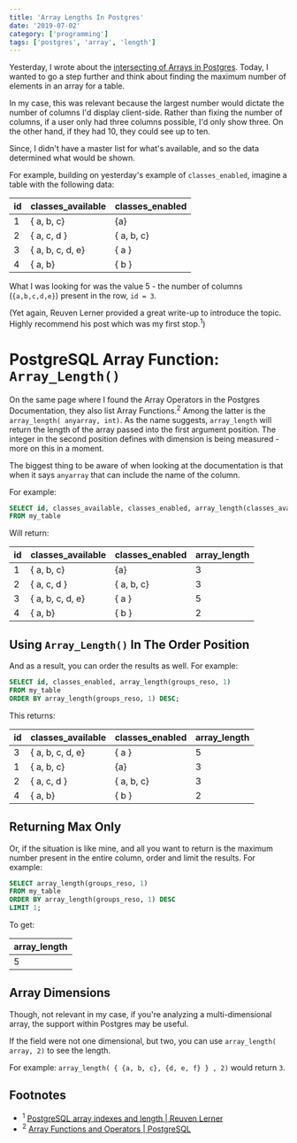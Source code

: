 ```yaml
---
title: 'Array Lengths In Postgres'
date: '2019-07-02'
category: ['programming']
tags: ['postgres', 'array', 'length']
---
```


Yesterday, I wrote about the [intersecting of Arrays in Postgres](../../2019-07-01/array-intersection-in-psql). Today, I wanted to go a step further and think about finding the maximum number of elements in an array for a table.

In my case, this was relevant because the largest number would dictate the number of columns I'd display client-side. Rather than fixing the number of columns, if a user only had three columns possible, I'd only show three. On the other hand, if they had 10, they could see up to ten.

Since, I didn't have a master list for what's available, and so the data determined what would be shown.

For example, building on yesterday's example of `classes_enabled`, imagine a table with the following data:

| id  | classes_available | classes_enabled |
| --- | ----------------- | --------------- |
| 1   | { a, b, c}        | {a}             |
| 2   | { a, c, d }       | { a, b, c}      |
| 3   | { a, b, c, d, e}  | { a }           |
| 4   | { a, b}           | { b }           |

What I was looking for was the value 5 - the number of columns (`{a,b,c,d,e}`) present in the row, `id = 3`.

(Yet again, Reuven Lerner provided a great write-up to introduce the topic. Highly recommend his post which was my first stop.<sup>1</sup>)

# PostgreSQL Array Function: `Array_Length()`

On the same page where I found the Array Operators in the Postgres Documentation, they also list Array Functions.<sup>2</sup> Among the latter is the `array_length( anyarray, int)`. As the name suggests, `array_length` will return the length of the array passed into the first argument position. The integer in the second position defines with dimension is being measured - more on this in a moment.

The biggest thing to be aware of when looking at the documentation is that when it says `anyarray` that can include the name of the column.

For example:

```sql
SELECT id, classes_available, classes_enabled, array_length(classes_available, 1)
FROM my_table
```

Will return:

| id  | classes_available | classes_enabled | array_length |
| --- | ----------------- | --------------- | ------------ |
| 1   | { a, b, c}        | {a}             | 3            |
| 2   | { a, c, d }       | { a, b, c}      | 3            |
| 3   | { a, b, c, d, e}  | { a }           | 5            |
| 4   | { a, b}           | { b }           | 2            |

## Using `Array_Length()` In The Order Position

And as a result, you can order the results as well. For example:

```sql
SELECT id, classes_enabled, array_length(groups_reso, 1)
FROM my_table
ORDER BY array_length(groups_reso, 1) DESC;
```

This returns:

| id  | classes_available | classes_enabled | array_length |
| --- | ----------------- | --------------- | ------------ |
| 3   | { a, b, c, d, e}  | { a }           | 5            |
| 1   | { a, b, c}        | {a}             | 3            |
| 2   | { a, c, d }       | { a, b, c}      | 3            |
| 4   | { a, b}           | { b }           | 2            |

## Returning Max Only

Or, if the situation is like mine, and all you want to return is the maximum number present in the entire column, order and limit the results. For example:

```sql
SELECT array_length(groups_reso, 1)
FROM my_table
ORDER BY array_length(groups_reso, 1) DESC
LIMIT 1;
```

To get:

| array_length |
| ------------ |
| 5            |

## Array Dimensions

Though, not relevant in my case, if you're analyzing a multi-dimensional array, the support within Postgres may be useful.

If the field were not one dimensional, but two, you can use `array_length( array, 2)` to see the length.

For example: `array_length( { {a, b, c}, {d, e, f} } , 2)` would return `3`.

## Footnotes

- <sup>1</sup> [PostgreSQL array indexes and length | Reuven Lerner](https://lerner.co.il/2014/05/20/postgresql-array-indexes-and-length/)
- <sup>2</sup> [Array Functions and Operators | PostgreSQL](https://www.postgresql.org/docs/current/functions-array.html)
